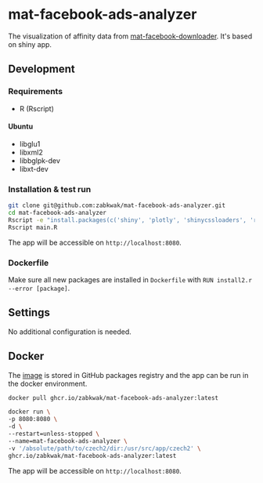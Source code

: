 # mat-facebook-ads-analyzer
The visualization of affinity data from [mat-facebook-downloader](https://github.com/zabkwak/mat-facebook-downloader). It's based on shiny app.

## Development
### Requirements
- R (Rscript)
#### Ubuntu
- libglu1
- libxml2
- libbglpk-dev
- libxt-dev

### Installation & test run
```bash
git clone git@github.com:zabkwak/mat-facebook-ads-analyzer.git
cd mat-facebook-ads-analyzer
Rscript -e "install.packages(c('shiny', 'plotly', 'shinycssloaders', 'readr', 'shinythemes', 'tidyverse', 'lubridate', 'scales', 'lemon', 'DT', 'extrafont', 'httr', 'padr', 'readr', 'plotly', 'tidytext', 'textrank', 'udpipe', 'lattice', 'igraph', 'ggraph', 'ggplot2', 'data.table'))"
Rscript main.R
```
The app will be accessible on `http://localhost:8080`.

### Dockerfile
Make sure all new packages are installed in `Dockerfile` with `RUN install2.r --error [package]`.

## Settings
No additional configuration is needed.

## Docker
The [image](https://github.com/zabkwak/mat-facebook-ads-analyzer/pkgs/container/mat-facebook-ads-analyzer) is stored in GitHub packages registry and the app can be run in the docker environment.
```bash
docker pull ghcr.io/zabkwak/mat-facebook-ads-analyzer:latest
```

```bash
docker run \
-p 8080:8080 \
-d \
--restart=unless-stopped \
--name=mat-facebook-ads-analyzer \
-v '/absolute/path/to/czech2/dir:/usr/src/app/czech2' \
ghcr.io/zabkwak/mat-facebook-ads-analyzer:latest  
```
The app will be accessible on `http://localhost:8080`.
